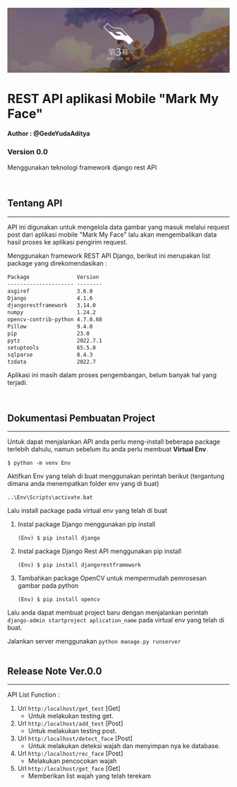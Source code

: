 ![banner](static/image/0.jpg)

# REST API aplikasi Mobile "Mark My Face"

#### **Author : @GedeYudaAditya**

### Version 0.0

<p>Menggunakan teknologi framework django rest API</p>
<br>

## Tentang API

---

<p>
API ini digunakan untuk mengelola data gambar yang masuk melalui request post dari aplikasi mobile "Mark My Face" lalu akan mengembalikan data hasil proses ke aplikasi pengirim request.
</p>

<p>
Menggunakan framework REST API Django, berikut ini merupakan list package yang direkomendasikan :
</p>

```
Package               Version
--------------------- --------
asgiref               3.6.0
Django                4.1.6
djangorestframework   3.14.0
numpy                 1.24.2
opencv-contrib-python 4.7.0.68
Pillow                9.4.0
pip                   23.0
pytz                  2022.7.1
setuptools            65.5.0
sqlparse              0.4.3
tzdata                2022.7
```

<p>Aplikasi ini masih dalam proses pengembangan, belum banyak hal yang terjadi.</p>
<br>

## Dokumentasi Pembuatan Project

---

Untuk dapat menjalankan API anda perlu meng-install beberapa package terlebih dahulu, namun sebelum itu anda perlu membuat **Virtual Env**.

```
$ python -m venv Env
```

Aktifkan Env yang telah di buat menggunakan perintah berikut (tergantung dimana anda menempatkan folder env yang di buat)

```
..\Env\Scripts\activate.bat
```

Lalu install package pada virtual env yang telah di buat

1. Instal package Django menggunakan pip install

   ```
   (Env) $ pip install django
   ```

2. Instal package Django Rest API menggunakan pip install

   ```
   (Env) $ pip install djangorestframework
   ```

3. Tambahkan package OpenCV untuk mempermudah pemrosesan gambar pada python

   ```
   (Env) $ pip install opencv
   ```

Lalu anda dapat membuat project baru dengan menjalankan perintah `django-admin startproject aplication_name` pada virtual env yang telah di buat.

Jalankan server menggunakan `python manage.py runserver`
<br>
<br>

## Release Note Ver.0.0

---

API List Function :

1. Url `http:/localhost/get_test` [Get]
   - Untuk melakukan testing get.
2. Url `http:/localhost/add_test` [Post]
   - Untuk melakukan testing post.
3. Url `http:/localhost/detect_face` [Post]
   - Untuk melakukan deteksi wajah dan menyimpan nya ke database.
4. Url `http:/localhost/rec_face` [Post]
   - Melakukan pencocokan wajah
5. Url `http:/localhost/get_face` [Get]
   - Memberikan list wajah yang telah terekam
